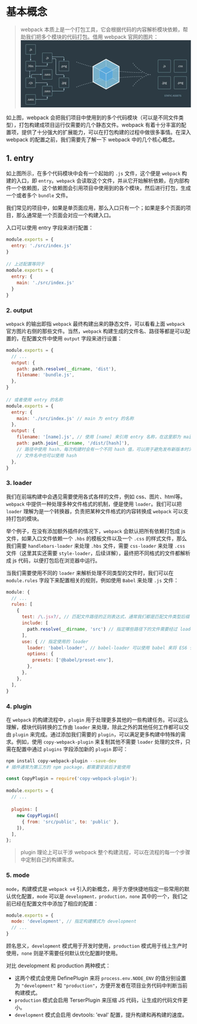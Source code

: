 <!--
 * @Author: zhangjicheng
 * @Date: 2021-04-08 15:26:33
 * @LastEditTime: 2021-04-08 20:08:19
 * @LastEditors: zhangjicheng
 * @Description: webpack4.x 基本概念
 * @FilePath: \my-note\src\_webpack\2.基本概念.md
 * 可以输入预定的版权声明、个性签名、空行等
-->
# 基本概念

> webpack 本质上是一个打包工具，它会根据代码的内容解析模块依赖，帮助我们把多个模块的代码打包。借用 webpack 官网的图片：
![](./images/webpack-2.png)

如上图，webpack 会把我们项目中使用到的多个代码模块（可以是不同文件类型），打包构建成项目运行仅需要的几个静态文件。webpack 有着十分丰富的配置项，提供了十分强大的扩展能力，可以在打包构建的过程中做很多事情。在深入 webpack 的配置之前，我们需要先了解一下 webpack 中的几个核心概念。

## 1. entry

如上图所示，在多个代码模块中会有一个起始的 `.js` 文件，这个便是 `webpack` 构建的入口，即 `entry`。`webpack` 会读取这个文件，并从它开始解析依赖，在内部构件一个依赖图，这个依赖图会引用项目中使用到的各个模块，然后进行打包，生成一个或者多个 `bundle` 文件。

我们常见的项目中，如果是单页面应用，那么入口只有一个；如果是多个页面的项目，那么通常是一个页面会对应一个构建入口。

入口可以使用 entry 字段来进行配置：

``` js
module.exports = {
  entry: './src/index.js' 
}

// 上述配置等同于
module.exports = {
  entry: {
    main: './src/index.js'
  }
}
```

### 2. output

`webpack` 的输出即指 `webpack` 最终构建出来的静态文件，可以看看上面 `webpack` 官方图片右侧的那些文件。当然，`webpack` 构建生成的文件名、路径等都是可以配置的，在配置文件中使用 `output` 字段来进行设置：

``` js
module.exports = {
  // ...
  output: {
    path: path.resolve(__dirname, 'dist'),
    filename: 'bundle.js',
  },
}

// 或者使用 entry 的名称
module.exports = {
  entry: {
    main: './src/index.js' // main 为 entry 的名称
  },
  output: {
    filename: '[name].js', // 使用 [name] 来引用 entry 名称，在这里即为 main
    path: path.join(__dirname, '/dist/[hash]'),
    // 路径中使用 hash，每次构建时会有一个不同 hash 值，可以用于避免发布新版本时浏览器缓存导致代码没有更新
    // 文件名中也可以使用 hash
  },
}
```

### 3. loader
我们在前端构建中会遇见需要使用各式各样的文件，例如 css、图片、html等。`webpack` 中提供一种处理多种文件格式的机制，便是使用 `loader`。我们可以把 `loader` 理解为是一个转换器，负责把某种文件格式的内容转换成 `webpack` 可以支持打包的模块。

举个例子，在没有添加额外插件的情况下，`webpack` 会默认把所有依赖打包成 js 文件，如果入口文件依赖一个 `.hbs` 的模板文件以及一个 `.css` 的样式文件，那么我们需要 `handlebars-loader` 来处理 `.hbs` 文件，需要 `css-loader` 来处理 `.css` 文件（这里其实还需要 `style-loader`，后续详解），最终把不同格式的文件都解析成 js 代码，以便打包后在浏览器中运行。

当我们需要使用不同的 `loader` 来解析处理不同类型的文件时，我们可以在 `module.rules` 字段下来配置相关的规则，例如使用 `Babel` 来处理 `.js` 文件：

``` js
module: {
  // ...
  rules: [
    {
      test: /\.jsx?/, // 匹配文件路径的正则表达式，通常我们都是匹配文件类型后缀
      include: [
        path.resolve(__dirname, 'src') // 指定哪些路径下的文件需要经过 loader 处理
      ],
      use: { // 指定使用的 loader
        loader: 'babel-loader', // babel-loader 可以使用 babel 来将 ES6 代码转译为浏览器可以执行的的 ES5 代码
        options: {
          presets: ['@babel/preset-env'],
        },
      },
    },
  ],
}
```

### 4. plugin

在 `webpack` 的构建流程中，`plugin` 用于处理更多其他的一些构建任务。可以这么理解，模块代码转换的工作由 `loader` 来处理，除此之外的其他任何工作都可以交由 `plugin` 来完成。通过添加我们需要的 `plugin`，可以满足更多构建中特殊的需求。例如，使用 `copy-webpack-plugin` 来复制其他不需要 `loader` 处理的文件，只需在配置中通过 `plugins` 字段添加新的 `plugin` 即可：

``` bash
npm install copy-webpack-plugin --save-dev
# 插件通常为第三方的 npm package，都需要安装后才能使用
```

``` js
const CopyPlugin = require('copy-webpack-plugin');

module.exports = {
  // ...

  plugins: [
    new CopyPlugin([
      { from: 'src/public', to: 'public' },
    ]),
  ],
};
```
> plugin 理论上可以干涉 webpack 整个构建流程，可以在流程的每一个步骤中定制自己的构建需求。

### 5. mode

`mode`，构建模式是 `webpack v4` 引入的新概念，用于方便快捷地指定一些常用的默认优化配置，`mode` 可以是 `development，production，none` 其中的一个，我们之前已经在配置文件中添加了相应的配置：
``` js
module.exports = {
  mode: 'development', // 指定构建模式为 development
  // ...
}
```
顾名思义，`development` 模式用于开发时使用，`production` 模式用于线上生产时使用，`none` 则是不需要任何默认优化配置时使用。

对比 development 和 production 两种模式：
- 这两个模式会使用 DefinePlugin 来将 `process.env.NODE_ENV` 的值分别设置为 `"development"` 和 `"production"`，方便开发者在项目业务代码中判断当前构建模式。
- `production` 模式会启用 TerserPlugin 来压缩 JS 代码，让生成的代码文件更小。
- `development` 模式会启用 devtools: 'eval' 配置，提升构建和再构建的速度。